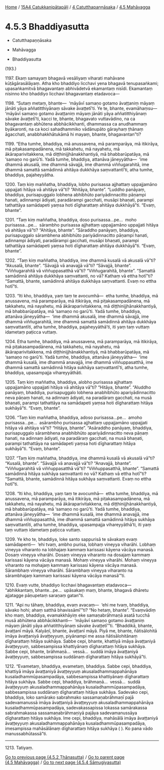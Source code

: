 
[Home](/) / [15A4 Catukkanipātapāḷi](../../../15A4.md) / [4 Catutthapaṇṇāsaka](../../4.md) / [4.5 Mahāvagga](../4.5.md)

# 4.5.3 Bhaddiyasutta

* Catutthapaṇṇāsaka

* Mahāvagga

* Bhaddiyasutta

(193.)

1197\. Ekaṃ samayaṃ bhagavā vesāliyaṃ viharati mahāvane kūṭāgārasālāyaṃ. Atha kho bhaddiyo licchavi yena bhagavā tenupasaṅkami; upasaṅkamitvā bhagavantaṃ abhivādetvā ekamantaṃ nisīdi. Ekamantaṃ nisinno kho bhaddiyo licchavi bhagavantaṃ etadavoca—

1198\. “Sutaṃ metaṃ, bhante—  ‘māyāvī samaṇo gotamo āvaṭṭaniṃ māyaṃ jānāti yāya aññatitthiyānaṃ sāvake āvaṭṭetī’ti. Ye te, bhante, evamāhaṃsu—  ‘māyāvī samaṇo gotamo āvaṭṭaniṃ māyaṃ jānāti yāya aññatitthiyānaṃ sāvake āvaṭṭetī’ti, kacci te, bhante, bhagavato vuttavādino, na ca bhagavantaṃ abhūtena abbhācikkhanti, dhammassa ca anudhammaṃ byākaronti, na ca koci sahadhammiko vādānupāto gārayhaṃ ṭhānaṃ āgacchati, anabbhakkhātukāmā hi mayaṃ, bhante, bhagavantan”ti?

1199\. “Etha tumhe, bhaddiya, mā anussavena, mā paramparāya, mā itikirāya, mā piṭakasampadānena, mā takkahetu, mā nayahetu, mā ākāraparivitakkena, mā diṭṭhinijjhānakkhantiyā, mā bhabbarūpatāya, mā ‘samaṇo no garū’ti. Yadā tumhe, bhaddiya, attanāva jāneyyātha—  ‘ime dhammā akusalā, ime dhammā sāvajjā, ime dhammā viññugarahitā, ime dhammā samattā samādinnā ahitāya dukkhāya saṃvattantī’ti, atha tumhe, bhaddiya, pajaheyyātha.

1200\. Taṃ kiṃ maññatha, bhaddiya, lobho purisassa ajjhattaṃ uppajjamāno uppajjati hitāya vā ahitāya vā”ti? “Ahitāya, bhante”. “Luddho panāyaṃ, bhaddiya, purisapuggalo lobhena abhibhūto pariyādinnacitto pāṇampi hanati, adinnampi ādiyati, paradārampi gacchati, musāpi bhaṇati, parampi tathattāya samādapeti yaṃsa hoti dīgharattaṃ ahitāya dukkhāyā”ti. “Evaṃ, bhante”.

1201\. “Taṃ kiṃ maññatha, bhaddiya, doso purisassa…pe…  moho purisassa…pe…  sārambho purisassa ajjhattaṃ uppajjamāno uppajjati hitāya vā ahitāya vā”ti? “Ahitāya, bhante”. “Sāraddho panāyaṃ, bhaddiya, purisapuggalo sārambhena abhibhūto pariyādinnacitto pāṇampi hanati, adinnampi ādiyati, paradārampi gacchati, musāpi bhaṇati, parampi tathattāya samādapeti yaṃsa hoti dīgharattaṃ ahitāya dukkhāyā”ti. “Evaṃ, bhante”.

1202\. “Taṃ kiṃ maññatha, bhaddiya, ime dhammā kusalā vā akusalā vā”ti? “Akusalā, bhante”. “Sāvajjā vā anavajjā vā”ti? “Sāvajjā, bhante”. “Viññugarahitā vā viññuppasatthā vā”ti? “Viññugarahitā, bhante”. “Samattā samādinnā ahitāya dukkhāya saṃvattanti, no vā? Kathaṃ vā ettha hotī”ti? “Samattā, bhante, samādinnā ahitāya dukkhāya saṃvattanti. Evaṃ no ettha hotī”ti.

1203\. “Iti kho, bhaddiya, yaṃ taṃ te avocumhā—  etha tumhe, bhaddiya, mā anussavena, mā paramparāya, mā itikirāya, mā piṭakasampadānena, mā takkahetu, mā nayahetu, mā ākāraparivitakkena, mā diṭṭhinijjhānakkhantiyā, mā bhabbarūpatāya, mā ‘samaṇo no garū’ti. Yadā tumhe, bhaddiya, attanāva jāneyyātha—  ‘ime dhammā akusalā, ime dhammā sāvajjā, ime dhammā viññugarahitā, ime dhammā samattā samādinnā ahitāya dukkhāya saṃvattantīti, atha tumhe, bhaddiya, pajaheyyāthā’ti, iti yaṃ taṃ vuttaṃ idametaṃ paṭicca vuttaṃ.

1204\. Etha tumhe, bhaddiya, mā anussavena, mā paramparāya, mā itikirāya, mā piṭakasampadānena, mā takkahetu, mā nayahetu, mā ākāraparivitakkena, mā diṭṭhinijjhānakkhantiyā, mā bhabbarūpatāya, mā ‘samaṇo no garū’ti. Yadā tumhe, bhaddiya, attanāva jāneyyātha—  ‘ime dhammā kusalā, ime dhammā anavajjā, ime dhammā viññuppasatthā, ime dhammā samattā samādinnā hitāya sukhāya saṃvattantī’ti, atha tumhe, bhaddiya, upasampajja vihareyyāthāti.

1205\. Taṃ kiṃ maññatha, bhaddiya, alobho purisassa ajjhattaṃ uppajjamāno uppajjati hitāya vā ahitāya vā”ti? “Hitāya, bhante”. “Aluddho panāyaṃ, bhaddiya, purisapuggalo lobhena anabhibhūto apariyādinnacitto neva pāṇaṃ hanati, na adinnaṃ ādiyati, na paradāraṃ gacchati, na musā bhaṇati, parampi tathattāya na samādapeti yaṃsa hoti dīgharattaṃ hitāya sukhāyā”ti. “Evaṃ, bhante”.

1206\. “Taṃ kiṃ maññatha, bhaddiya, adoso purisassa…pe…  amoho purisassa…pe…  asārambho purisassa ajjhattaṃ uppajjamāno uppajjati hitāya vā ahitāya vā”ti? “Hitāya, bhante”. “Asāraddho panāyaṃ, bhaddiya, purisapuggalo sārambhena anabhibhūto apariyādinnacitto neva pāṇaṃ hanati, na adinnaṃ ādiyati, na paradāraṃ gacchati, na musā bhaṇati, parampi tathattāya na samādapeti yaṃsa hoti dīgharattaṃ hitāya sukhāyā”ti. “Evaṃ, bhante”.

1207\. “Taṃ kiṃ maññatha, bhaddiya, ime dhammā kusalā vā akusalā vā”ti? “Kusalā, bhante”. “Sāvajjā vā anavajjā vā”ti? “Anavajjā, bhante”. “Viññugarahitā vā viññuppasatthā vā”ti? “Viññuppasatthā, bhante”. “Samattā samādinnā hitāya sukhāya saṃvattanti no vā? Kathaṃ vā ettha hotī”ti? “Samattā, bhante, samādinnā hitāya sukhāya saṃvattanti. Evaṃ no ettha hotī”ti.

1208\. “Iti kho, bhaddiya, yaṃ taṃ te avocumhā—  etha tumhe, bhaddiya, mā anussavena, mā paramparāya, mā itikirāya, mā piṭakasampadānena, mā takkahetu, mā nayahetu, mā ākāraparivitakkena, mā diṭṭhinijjhānakkhantiyā, mā bhabbarūpatāya, mā ‘samaṇo no garū’ti. Yadā tumhe, bhaddiya, attanāva jāneyyātha—  ‘ime dhammā kusalā, ime dhammā anavajjā, ime dhammā viññuppasatthā, ime dhammā samattā samādinnā hitāya sukhāya saṃvattantīti, atha tumhe, bhaddiya, upasampajja vihareyyāthā’ti, iti yaṃ taṃ vuttaṃ idametaṃ paṭicca vuttaṃ.

1209\. Ye kho te, bhaddiya, loke santo sappurisā te sāvakaṃ evaṃ samādapenti—  ‘ehi tvaṃ, ambho purisa, lobhaṃ vineyya viharāhi. Lobhaṃ vineyya viharanto na lobhajaṃ kammaṃ karissasi kāyena vācāya manasā. Dosaṃ vineyya viharāhi. Dosaṃ vineyya viharanto na dosajaṃ kammaṃ karissasi kāyena vācāya manasā. Mohaṃ vineyya viharāhi. Mohaṃ vineyya viharanto na mohajaṃ kammaṃ karissasi kāyena vācāya manasā. Sārambhaṃ vineyya viharāhi. Sārambhaṃ vineyya viharanto na sārambhajaṃ kammaṃ karissasi kāyena vācāya manasā’”ti.

1210\. Evaṃ vutte, bhaddiyo licchavi bhagavantaṃ etadavoca—  “abhikkantaṃ, bhante…pe…  upāsakaṃ maṃ, bhante, bhagavā dhāretu ajjatagge pāṇupetaṃ saraṇaṃ gatan”ti.

1211\. “Api nu tāhaṃ, bhaddiya, evaṃ avacaṃ—  ‘ehi me tvaṃ, bhaddiya, sāvako hohi; ahaṃ satthā bhavissāmī’”ti? “No hetaṃ, bhante”. “Evaṃvādiṃ kho maṃ, bhaddiya, evamakkhāyiṃ eke samaṇabrāhmaṇā asatā tucchā musā abhūtena abbhācikkhanti—  ‘māyāvī samaṇo gotamo āvaṭṭaniṃ māyaṃ jānāti yāya aññatitthiyānaṃ sāvake āvaṭṭetī’”ti. “Bhaddikā, bhante, āvaṭṭanī māyā. Kalyāṇī, bhante, āvaṭṭanī māyā. Piyā me, bhante, ñātisālohitā imāya āvaṭṭaniyā āvaṭṭeyyuṃ, piyānampi me assa ñātisālohitānaṃ dīgharattaṃ hitāya sukhāya. Sabbe cepi, bhante, khattiyā imāya āvaṭṭaniyā āvaṭṭeyyuṃ, sabbesampissa khattiyānaṃ dīgharattaṃ hitāya sukhāya. Sabbe cepi, bhante, brāhmaṇā…  vessā…  suddā imāya āvaṭṭaniyā āvaṭṭeyyuṃ, sabbesampissa suddānaṃ dīgharattaṃ hitāya sukhāyā”ti.

1212\. “Evametaṃ, bhaddiya, evametaṃ, bhaddiya. Sabbe cepi, bhaddiya, khattiyā imāya āvaṭṭaniyā āvaṭṭeyyuṃ akusaladhammappahānāya kusaladhammūpasampadāya, sabbesampissa khattiyānaṃ dīgharattaṃ hitāya sukhāya. Sabbe cepi, bhaddiya, brāhmaṇā…  vessā…  suddā āvaṭṭeyyuṃ akusaladhammappahānāya kusaladhammūpasampadāya, sabbesampissa suddānaṃ dīgharattaṃ hitāya sukhāya. Sadevako cepi, bhaddiya, loko samārako sabrahmako sassamaṇabrāhmaṇī pajā sadevamanussā imāya āvaṭṭaniyā āvaṭṭeyyuṃ akusaladhammappahānāya kusaladhammūpasampadāya, sadevakassapissa lokassa samārakassa sabrahmakassa sassamaṇabrāhmaṇiyā pajāya sadevamanussāya dīgharattaṃ hitāya sukhāya. Ime cepi, bhaddiya, mahāsālā imāya āvaṭṭaniyā āvaṭṭeyyuṃ akusaladhammappahānāya kusaladhammūpasampadāya, imesampissa mahāsālānaṃ dīgharattaṃ hitāya sukhāya ( ). Ko pana vādo manussabhūtassā”ti.

---

1213\. Tatiyaṃ.



[Go to previous page (4.5.2 Ṭhānasutta)](4.5.2.md) / [Go to parent page (4.5 Mahāvagga)](../4.5.md) / [Go to next page (4.5.4 Sāmugiyasutta)](4.5.4.md)


